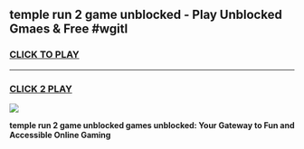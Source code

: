 
## temple run 2 game unblocked - Play Unblocked Gmaes & Free #wgitl
<h3>
<a href="https://news.freeplayer.one?title=temple_run_2_game_unblocked&ref=03M">CLICK TO PLAY</a></h3>
<hr>

<h3>
<a href="https://news.freeplayer.one?title=temple_run_2_game_unblocked&ref=03M">CLICK 2 PLAY</a>
  
</h3>

<a href="https://news.freeplayer.one?title=temple_run_2_game_unblocked&ref=03M"><img src="https://clearcache.store/games.png"></a>


**temple run 2 game unblocked games unblocked: Your Gateway to Fun and Accessible Online Gaming**
